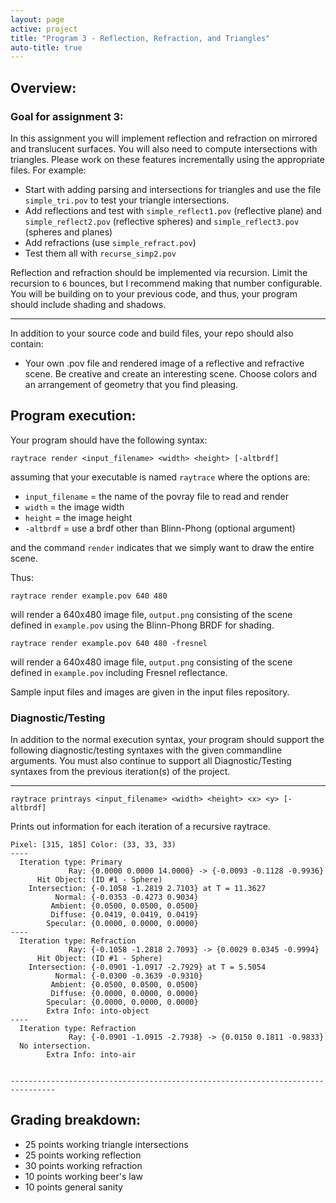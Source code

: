 ```yaml
---
layout: page
active: project
title: "Program 3 - Reflection, Refraction, and Triangles"
auto-title: true
---
```


## Overview:

### Goal for assignment 3:

In this assignment you will implement reflection and refraction on mirrored and translucent surfaces.
You will also need to compute intersections with triangles.
Please work on these features incrementally using the appropriate files.
For example:

- Start with adding parsing and intersections for triangles and use the file `simple_tri.pov` to test your triangle intersections.
- Add reflections and test with `simple_reflect1.pov` (reflective plane) and `simple_reflect2.pov` (reflective spheres) and `simple_reflect3.pov` (spheres and planes)
- Add refractions (use `simple_refract.pov`)
- Test them all with `recurse_simp2.pov`

Reflection and refraction should be implemented via recursion.
Limit the recursion to `6` bounces, but I recommend making that number configurable.
You will be building on to your previous code, and thus, your program should include shading and shadows.

---

In addition to your source code and build files, your repo should also contain:

- Your own .pov file and rendered image of a reflective and refractive scene.
  Be creative and create an interesting scene.
  Choose colors and an arrangement of geometry that you find pleasing.


## Program execution:

Your program should have the following syntax:

  `raytrace render <input_filename> <width> <height> [-altbrdf]`

assuming that your executable is named `raytrace` where the options are:

- `input_filename` = the name of the povray file to read and render
- `width` = the image width
- `height` = the image height
- `-altbrdf` = use a brdf other than Blinn-Phong <span class="text-warning">(optional argument)</span>

and the command `render` indicates that we simply want to draw the entire scene.

Thus:

  `raytrace render example.pov 640 480`

will render a 640x480 image file, `output.png` consisting of the scene defined in `example.pov` using the Blinn-Phong BRDF for shading.

  `raytrace render example.pov 640 480 -fresnel`

will render a 640x480 image file, `output.png` consisting of the scene defined in `example.pov` including Fresnel reflectance.

Sample input files and images are given in the input files repository.

### Diagnostic/Testing

In addition to the normal execution syntax, your program should support the following diagnostic/testing syntaxes with the given commandline arguments.
You must also continue to support all Diagnostic/Testing syntaxes from the previous iteration(s) of the project.

---

  `raytrace printrays <input_filename> <width> <height> <x> <y> [-altbrdf]`

Prints out information for each iteration of a recursive raytrace.

```
Pixel: [315, 185] Color: (33, 33, 33)
----
  Iteration type: Primary
             Ray: {0.0000 0.0000 14.0000} -> {-0.0093 -0.1128 -0.9936}
      Hit Object: (ID #1 - Sphere)
    Intersection: {-0.1058 -1.2819 2.7103} at T = 11.3627
          Normal: {-0.0353 -0.4273 0.9034}
         Ambient: {0.0500, 0.0500, 0.0500}
         Diffuse: {0.0419, 0.0419, 0.0419}
        Specular: {0.0000, 0.0000, 0.0000}
----
  Iteration type: Refraction
             Ray: {-0.1058 -1.2818 2.7093} -> {0.0029 0.0345 -0.9994}
      Hit Object: (ID #1 - Sphere)
    Intersection: {-0.0901 -1.0917 -2.7929} at T = 5.5054
          Normal: {-0.0300 -0.3639 -0.9310}
         Ambient: {0.0500, 0.0500, 0.0500}
         Diffuse: {0.0000, 0.0000, 0.0000}
        Specular: {0.0000, 0.0000, 0.0000}
        Extra Info: into-object
----
  Iteration type: Refraction
             Ray: {-0.0901 -1.0915 -2.7938} -> {0.0150 0.1811 -0.9833}
  No intersection.
        Extra Info: into-air


--------------------------------------------------------------------------------
```







## Grading breakdown:
- 25 points working triangle intersections
- 25 points working reflection
- 30 points working refraction
- 10 points working beer's law
- 10 points general sanity
